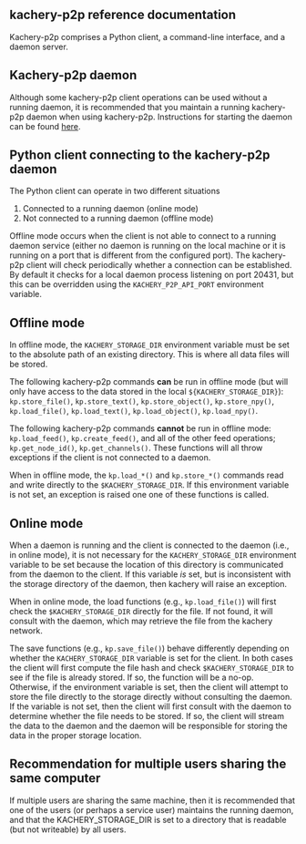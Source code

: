 ## kachery-p2p reference documentation

Kachery-p2p comprises a Python client, a command-line interface, and a daemon server.

## Kachery-p2p daemon

Although some kachery-p2p client operations can be used without a running daemon, it is recommended that you maintain a running kachery-p2p daemon when using kachery-p2p. Instructions for starting the daemon can be found [here](./setup_and_installation.md).

## Python client connecting to the kachery-p2p daemon

The Python client can operate in two different situations

1. Connected to a running daemon (online mode)
2. Not connected to a running daemon (offline mode)

Offline mode occurs when the client is not able to connect to a running daemon service (either no daemon is running on the local machine or it is running on a port that is different from the configured port). The kachery-p2p client will check periodically whether a connection can be established. By default it checks for a local daemon process listening on port 20431, but this can be overridden using the `KACHERY_P2P_API_PORT` environment variable.

## Offline mode

In offline mode, the `KACHERY_STORAGE_DIR` environment variable must be set to the absolute path of an existing directory. This is where all data files will be stored.

The following kachery-p2p commands **can** be run in offline mode (but will only have access to the data stored in the local `${KACHERY_STORAGE_DIR}`): `kp.store_file()`, `kp.store_text()`, `kp.store_object()`, `kp.store_npy()`, `kp.load_file()`, `kp.load_text()`, `kp.load_object()`, `kp.load_npy()`.

The following kachery-p2p commands **cannot** be run in offline mode: `kp.load_feed()`, `kp.create_feed()`, and all of the other feed operations; `kp.get_node_id()`, `kp.get_channels()`. These functions will all throw exceptions if the client is not connected to a daemon.

When in offline mode, the `kp.load_*()` and `kp.store_*()` commands read and write directly to the `$KACHERY_STORAGE_DIR`. If this environment variable is not set, an exception is raised one one of these functions is called.

## Online mode

When a daemon is running and the client is connected to the daemon (i.e., in online mode), it is not necessary for the `KACHERY_STORAGE_DIR` environment variable to be set because the location of this directory is communicated from the daemon to the client. If this variable *is* set, but is inconsistent with the storage directory of the daemon, then kachery will raise an exception.

When in online mode, the load functions (e.g., `kp.load_file()`) will first check the `$KACHERY_STORAGE_DIR` directly for the file. If not found, it will consult with the daemon, which may retrieve the file from the kachery network.

The save functions (e.g., `kp.save_file()`) behave differently depending on whether the `KACHERY_STORAGE_DIR` variable is set for the client. In both cases the client will first compute the file hash and check `$KACHERY_STORAGE_DIR` to see if the file is already stored. If so, the function will be a no-op. Otherwise, if the environment variable is set, then the client will attempt to store the file directly to the storage directly without consulting the daemon. If the variable is not set, then the client will first consult with the daemon to determine whether the file needs to be stored. If so, the client will stream the data to the daemon and the daemon will be responsible for storing the data in the proper storage location.

## Recommendation for multiple users sharing the same computer

If multiple users are sharing the same machine, then it is recommended that one of the users (or perhaps a service user) maintains the running daemon, and that the KACHERY_STORAGE_DIR is set to a directory that is readable (but not writeable) by all users.